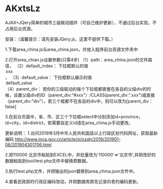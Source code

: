 # AKxtsLz

AJAX+JQery简单的城市三级联动插件（可自己维护更新），不通过后台实现，不占用后台资源。












安装：（温馨提示：请先安装JQery.js，这里不提供下载。）

1.下载area_china.js与area_china.json，并放入程序前台资源文件夹中

2.打开area_chian.js设置参数(只需4步)
（1）path：area_china.json的文件路径，
（2）default_index： 下拉框默认的值<option value="default_index">xxx</option>，
（3）default_value： 下拉框默认展示的值<option value="xxx">default_value</option>
（4）parent_div： 若你的三级联动的每个下拉框都嵌套在各自的父级div的时候，设置父级div的ID（parent_div:"#xxx"）/CLASS(parent_div:".xxx")或直接（parent_div:"div"），若三个框都不在各自的div中，则可以改为[parent_div：false]

3.在前台页面中，省、市、区三个下拉框select中分别添加id=province，id=city，id=district，若需要自定义id请在area_china.js手动更改。














更新说明：
1.访问2019年3月中华人民共和国县以上行政区划代码网址，获取最新编码
http://www.mca.gov.cn/article/sj/xzqh/2019/201901-06/201904301706.html

2.把110000 	北京市粘贴到EXCEL中，并批量改为'110000'=>'北京市',并把改好的数据粘贴到tool/test.php文件中替换原数据。

3.执行test.php文件，并把输出的json替换到area_china.json文件中。

4.查看民政部的行政区编码改动，并把数据库原先记录的老的编码更新。
